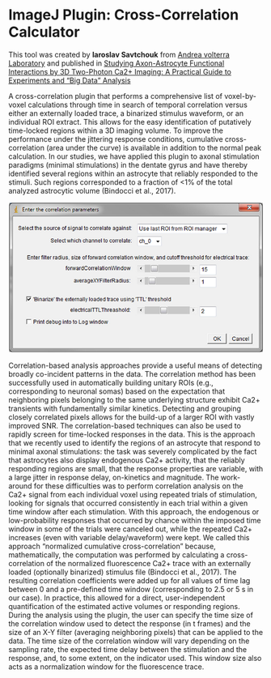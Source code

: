 # ImageJ Plugin: Cross-Correlation Calculator

This tool was created by **Iaroslav Savtchouk** from [Andrea volterra Laboratory](https://wwwfbm.unil.ch/dnf/group/glia-an-active-synaptic-partner/member/volterra-andrea-volterra) and published in [Studying Axon-Astrocyte Functional Interactions by 3D Two-Photon Ca2+ Imaging: A Practical Guide to Experiments and “Big Data” Analysis](https://www.frontiersin.org/articles/10.3389/fncel.2018.00098/full)

A cross-correlation plugin that performs a comprehensive list of voxel-by-voxel calculations through time in search of temporal correlation versus either an externally loaded trace, a binarized stimulus waveform, or an individual ROI extract. This allows for the easy identification of putatively time-locked regions within a 3D imaging volume. To improve the performance under the jittering response conditions, cumulative cross-correlation (area under the curve) is available in addition to the normal peak calculation. In our studies, we have applied this plugin to axonal stimulation paradigms (minimal stimulations) in the dentate gyrus and have thereby identified several regions within an astrocyte that reliably responded to the stimuli. Such regions corresponded to a fraction of <1% of the total analyzed astrocytic volume (Bindocci et al., 2017).


![](/img/fncel-12-00098-g007.jpg)

Correlation-based analysis approaches provide a useful means of detecting broadly co-incident patterns in the data. The correlation method has been successfully used in automatically building unitary ROIs (e.g., corresponding to neuronal somas) based on the expectation that neighboring pixels belonging to the same underlying structure exhibit Ca2+ transients with fundamentally similar kinetics. Detecting and grouping closely correlated pixels allows for the build-up of a larger ROI with vastly improved SNR. The correlation-based techniques can also be used to rapidly screen for time-locked responses in the data. This is the approach that we recently used to identify the regions of an astrocyte that respond to minimal axonal stimulations: the task was severely complicated by the fact that astrocytes also display endogenous Ca2+ activity, that the reliably responding regions are small, that the response properties are variable, with a large jitter in response delay, on-kinetics and magnitude. The work-around for these difficulties was to perform correlation analysis on the Ca2+ signal from each individual voxel using repeated trials of stimulation, looking for signals that occurred consistently in each trial within a given time window after each stimulation. With this approach, the endogenous or low-probability responses that occurred by chance within the imposed time window in some of the trials were canceled out, while the repeated Ca2+ increases (even with variable delay/waveform) were kept. We called this approach “normalized cumulative cross-correlation” because, mathematically, the computation was performed by calculating a cross-correlation of the normalized fluorescence Ca2+ trace with an externally loaded (optionally binarized) stimulus file (Bindocci et al., 2017). The resulting correlation coefficients were added up for all values of time lag between 0 and a pre-defined time window (corresponding to 2.5 or 5 s in our case). In practice, this allowed for a direct, user-independent quantification of the estimated active volumes or responding regions. During the analysis using the plugin, the user can specify the time size of the correlation window used to detect the response (in t frames) and the size of an X-Y filter (averaging neighboring pixels) that can be applied to the data. The time size of the correlation window will vary depending on the sampling rate, the expected time delay between the stimulation and the response, and, to some extent, on the indicator used. This window size also acts as a normalization window for the fluorescence trace.
